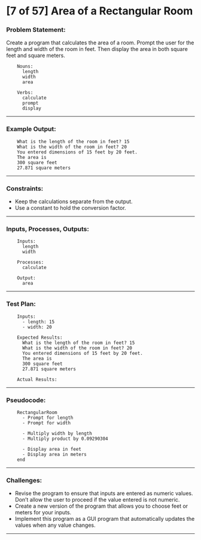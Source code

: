 # [7 of 57] Area of a Rectangular Room

### Problem Statement:

Create a program that calculates the area of a room. Prompt the user for the length and width of the room in feet. Then display the area in both square feet and square meters.

        Nouns:
          length
          width
          area
          
        Verbs:
          calculate
          prompt
          display

___
### Example Output:

        What is the length of the room in feet? 15
        What is the width of the room in feet? 20
        You entered dimensions of 15 feet by 20 feet.
        The area is
        300 square feet
        27.871 square meters

---
### Constraints:

* Keep the calculations separate from the output.
* Use a constant to hold the conversion factor.

---
### Inputs, Processes, Outputs:

        Inputs:
          length
          width
          
        Processes:
          calculate
          
        Output:
          area

---
### Test Plan:

        Inputs:
          - length: 15
          - width: 20
          
        Expected Results:
          What is the length of the room in feet? 15
          What is the width of the room in feet? 20
          You entered dimensions of 15 feet by 20 feet.
          The area is
          300 square feet
          27.871 square meters
          
        Actual Results:

---
### Pseudocode:

        RectangularRoom
          - Prompt for length
          - Prompt for width
          
          - Multiply width by length
          - Multiply product by 0.09290304
          
          - Display area in feet
          - Display area in meters
        end

---
### Challenges:

* Revise the program to ensure that inputs are entered as numeric values. Don’t allow the user to proceed if the value entered is not numeric.
* Create a new version of the program that allows you to choose feet or meters for your inputs.
* Implement this program as a GUI program that automatically updates the values when any value changes.

---
